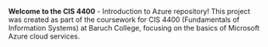 **Welcome to the CIS 4400** - Introduction to Azure repository!
This project was created as part of the coursework for CIS 4400 (Fundamentals of Information Systems) at Baruch College, focusing on the basics of Microsoft Azure cloud services.
